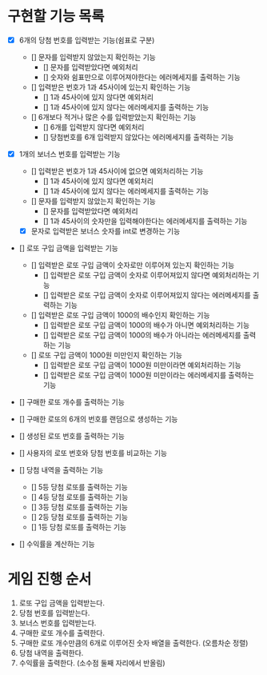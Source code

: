 # 구현할 기능 목록

- [x] 6개의 당첨 번호를 입력받는 기능(쉼표로 구분)
  - [] 문자를 입력받지 않았는지 확인하는 기능
    - [] 문자를 입력받았다면 예외처리
    - [] 숫자와 쉼표만으로 이루어져야한다는 에러메세지를 출력하는 기능
  - [] 입력받은 번호가 1과 45사이에 있는지 확인하는 기능
    - [] 1과 45사이에 있지 않다면 예외처리
    - [] 1과 45사이에 있지 않다는 에러메세지를 출력하는 기능
  - [] 6개보다 적거나 많은 수를 입력받았는지 확인하는 기능
    - [] 6개를 입력받지 않다면 예외처리
    - [] 당첨번호를 6개 입력받지 않았다는 에러메세지를 출력하는 기능

- [x] 1개의 보너스 번호를 입력받는 기능
  - [] 입력받은 번호가 1과 45사이에 없으면 예외처리하는 기능
    - [] 1과 45사이에 있지 않다면 예외처리
    - [] 1과 45사이에 있지 않다는 에러메세지를 출력하는 기능
  - [] 문자를 입력받지 않았는지 확인하는 기능
      - [] 문자를 입력받았다면 예외처리
      - [] 1과 45사이의 숫자만을 입력해야한다는 에러메세지를 출력하는 기능
  - [x] 문자로 입력받은 보너스 숫자를 int로 변경하는 기능

- [] 로또 구입 금액을 입력받는 기능
  - [] 입력받은 로또 구입 금액이 숫자로만 이루어져 있는지 확인하는 기능
    - [] 입력받은 로또 구입 금액이 숫자로 이루어져있지 않다면 예외처리하는 기능
    - [] 입력받은 로또 구입 금액이 숫자로 이루어져있지 않다는 에러메세지를 출력하는 기능
  - [] 입력받은 로또 구입 금액이 1000의 배수인지 확인하는 기능
    - [] 입력받은 로또 구입 금액이 1000의 배수가 아니면 예외처리하는 기능
    - [] 입력받은 로또 구입 금액이 1000의 배수가 아니라는 에러메세지를 출력하는 기능
  - [] 로또 구입 금액이 1000원 미만인지 확인하는 기능
    - [] 입력받은 로또 구입 금액이 1000원 미만이라면 예외처리하는 기능
    - [] 입력받은 로또 구입 금액이 1000원 미만이라는 에러메세지를 출력하는 기능

- [] 구매한 로또 개수를 출력하는 기능
- [] 구매한 로또의 6개의 번호를 랜덤으로 생성하는 기능
- [] 생성된 로또 번호를 출력하는 기능
- [] 사용자의 로또 번호와 당첨 번호를 비교하는 기능
- [] 당첨 내역을 출력하는 기능
  - [] 5등 당첨 로또를 출력하는 기능
  - [] 4등 당첨 로또를 출력하는 기능
  - [] 3등 당첨 로또를 출력하는 기능
  - [] 2등 당첨 로또를 출력하는 기능
  - [] 1등 당첨 로또를 출력하는 기능
- [] 수익률을 계산하는 기능

# 게임 진행 순서
1. 로또 구입 금액을 입력받는다.
2. 당첨 번호를 입력받는다.
3. 보너스 번호를 입력받는다.
4. 구매한 로또 개수를 출력한다.
5. 구매한 로또 개수만큼의 6개로 이루어진 숫자 배열을 출력한다. (오름차순 정렬)
6. 당첨 내역을 출력한다.
7. 수익률을 출력한다. (소수점 둘째 자리에서 반올림)